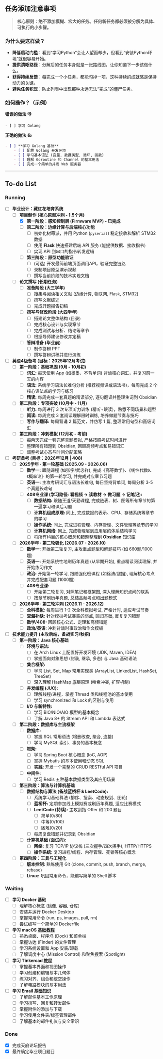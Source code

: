 ## 任务添加注意事项

> **核心原则：绝不添加模糊、宏大的任务。任何新任务都必须被分解为具体、可执行的小步骤。**

### 为什么要这样做？
*   **降低启动门槛**：看到“学习Python”会让人望而却步，但看到“安装Python环境”就很容易开始。
*   **提供清晰路径**：分解后的任务本身就是一张路线图，让你知道下一步该做什么。
*   **获得持续反馈**：每完成一个小任务，都能勾掉一项，这种持续的成就感是保持动力的关键。
*   **避免任务积压**：防止列表中出现那种永远无法“完成”的僵尸任务。

### 如何操作？（示例）

**错误的做法 👎**
```
- [ ] 学习 Golang
```
**正确的做法 👍**
```markdown
- [ ] **学习 Golang 基础**
    - [ ] 配置 Golang 开发环境
    - [ ] 学习基本语法 (变量, 数据类型, 循环, 函数)
    - [ ] 理解 Goroutine 和 Channel 的基本用法
    - [ ] 完成一个简单的并发 Web 服务器
```
---
## To-do List
### Running
- [ ] **毕业设计：藏红花培育系统**
    - [ ] **项目制作 (核心原型冲刺 - 1.5个月)**
        - [x] **第一阶段：感知控制层 (Firmware MVP) - 已完成**
        - [ ] **第二阶段：边缘计算与后端核心功能**
            - [ ] 初始化树莓派，并用 Python (`pyserial`) 稳定接收和解析 STM32 数据
            - [ ] 使用 **Flask** 快速搭建后端 API 服务 (能提供数据、接收指令)
            - [ ] 实现 API 到串口的指令转发逻辑
        - [ ] **第三阶段：原型功能验证**
            - [ ] (可选) 开发最简前端页面调用API，验证完整链路
            - [ ] 录制项目原型演示视频
            - [ ] 撰写当前阶段的技术实现文档
    - [ ] **论文撰写 (长期任务)**
        - [ ] **准备阶段 (大三学年)**
            - [ ] 搜集与阅读相关文献 (边缘计算, 物联网, Flask, STM32)
            - [ ] 撰写文献综述
            - [ ] 完成开题报告初稿
        - [ ] **撰写与修改阶段 (大四学年)**
            - [ ] 搭建论文整体结构 (目录)
            - [ ] 完成核心设计与实现章节
            - [ ] 完成测试与分析、结论等章节
            - [ ] 根据导师建议修改并定稿
        - [ ] **答辩准备 (毕业前)**
            - [ ] 制作答辩 PPT
            - [ ] 撰写答辩讲稿并进行演练

- [ ] **英语4级备考 (目标：2025年12月考试)**
    - [ ] **第一阶段：基础巩固 (9月 - 10月初)**
        - [ ] **词汇:** 每天使用 App (如墨墨、不背单词) 背诵核心词汇，并复习前一天的内容
        - [ ] **语法:** 系统学习语法长难句分析 (推荐视频课或语法书)，每周完成 2 个核心语法点的学习与练习
        - [ ] **精读:** 每周完成一套真题的精读部分, 逐句翻译并整理生词到 Obsidian
    - [ ] **第二阶段：专项突破 (10月中 - 11月)**
        - [ ] **听力:** 每周进行 3 次专项听力训练 (精听+跟读)，熟悉不同场景和题型
        - [ ] **阅读:** 每周完成 3 套阅读理解限时训练, 培养做题节奏与技巧
        - [ ] **写作与翻译:** 每周背诵 2 篇范文，并仿写 1 篇, 整理常用句型和高级词汇
    - [ ] **第三阶段：冲刺模拟 (12月初 - 考前)**
        - [ ] 每两天完成一套完整真题模拟, 严格按照考试时间进行
        - [ ] 整理所有错题到 Obsidian, 回顾高频考点和易错词汇
        - [ ] 调整考试心态与时间分配策略

- [ ] **考研备考 (目标：2026年12月 | 408)**
    - [ ] **2025学年 · 第一轮基础 (2025.09 - 2026.06)**
        - [ ] **数学一:** 跟随课程 (如张宇/武忠祥), 完成《高等数学》、《线性代数》、《概率论》的第一轮学习, 并完成对应章节习题
        - [ ] **英语一:** 主攻考研词汇与语法长难句, 每日坚持背单词, 每周分析 3-5 个真题长难句
        - [ ] **408专业课 (学习路径: 看视频 -> 读教材 -> 做习题 -> 记笔记):**
            - [ ] **数据结构:** 跟随王道/天勤课程, 完成链表、树、图等所有章节的第一遍学习和课后习题
            - [ ] **计算机组成原理:** 同上, 完成数据的表示、CPU、存储系统等章节的学习
            - [ ] **操作系统:** 同上, 完成进程管理、内存管理、文件管理等章节的学习
            - [ ] **计算机网络:** 同上, 完成物理层到应用层的体系结构学习
            - [ ] 将所有科目的核心概念和错题整理到 **Obsidian** 知识库

    - [ ] **2026学年 · 第二轮强化 (2026.07 - 2026.10)**
        - [ ] **数学一:** 开始第二轮复习, 主攻重点题型和解题技巧 (如 660题/1000题)
        - [ ] **英语一:** 开始系统性地刷历年真题 (从早期开始), 重点精读阅读理解, 并开始练习作文
        - [ ] **政治:** 开始第一轮学习, 跟随强化班课程 (如徐涛/腿姐), 理解核心考点并完成配套习题 (1000题)
        - [ ] **408专业课:**
            - [ ] 开始第二轮复习, 对照笔记和框架图, 深入理解知识点间的联系
            - [ ] 按章节刷历年真题, 总结高频考点和出题模式

    - [ ] **2026学年 · 第三轮冲刺 (2026.11 - 2026.12)**
        - [ ] **全科模拟:** 每周进行 1-2 次全科模拟考试, 严格计时, 适应考试节奏
        - [ ] **查漏补缺:** 针对模拟考试暴露的弱点, 回归基础, 反复复习错题
        - [ ] **数学/408:** 回顾核心公式、定理和高频错题
        - [ ] **政治/英语:** 冲刺背诵时事政治和作文模板

- [ ] **技术能力提升 (主攻后端，备战实习/秋招)**
    - [ ] **第一阶段：Java 核心基础**
        - [ ] **环境与语法:**
            - [ ] 在 Arch Linux 上配置好开发环境 (JDK, Maven, IDEA)
            - [ ] 掌握面向对象思想 (封装, 继承, 多态) 与 Java 基础语法
        - [ ] **集合框架:**
            - [ ] 学习 List, Set, Map 常用实现类 (ArrayList, LinkedList, HashSet, TreeSet)
            - [ ] 深入理解 HashMap 底层原理 (哈希冲突, 扩容机制)
        - [ ] **并发编程 (JUC):**
            - [ ] 理解线程/进程，掌握 Thread 类和线程池的基本使用
            - [ ] 学习 synchronized 和 Lock 的区别与使用
        - [ ] **I/O 与新特性:**
            - [ ] 学习 BIO/NIO/AIO 模型的基本概念
            - [ ] 了解 Java 8+ 的 Stream API 和 Lambda 表达式
    - [ ] **第二阶段：数据库与主流框架**
        - [ ] **数据库:**
            - [ ] 掌握 SQL 常用语法 (增删改查, 聚合, 连接)
            - [ ] 学习 MySQL 索引、事务的基本概念
        - [ ] **框架:**
            - [ ] 学习 Spring Boot 核心概念 (IoC, AOP)
            - [ ] 掌握 Mybatis 的基本使用和动态 SQL
            - [ ] **实践:** 开发一个完整的 CRUD RESTful API 项目
        - [ ] **中间件:**
            - [ ] 学习 Redis 五种基本数据类型及其应用场景
    - [ ] **第三阶段：算法与计算机基础**
        - [ ] **数据结构与算法 (备战蓝桥杯 & LeetCode):**
            - [ ] 系统学习基础算法 (排序、搜索、动态规划、图论)
            - [ ] **蓝桥杯:** 定期参加线上模拟赛或刷历年真题, 适应比赛模式
            - [ ] **LeetCode (持续):** 主攻剑指 Offer 和 200 题目
	            - [ ]  简单(0/80)
	            - [ ]  中等(0/100)
	            - [ ]  困难(0/20)
            - [ ] 每周复盘错题并记录到 Obsidian
        - [ ] **计算机基础 (面试向):**
            - [ ] **网络:** 复习 TCP/IP 协议栈 (三次握手/四次挥手), HTTP/HTTPS
            - [ ] **操作系统:** 复习进程/线程、内存管理、死锁等核心概念
    - [ ] **第四阶段：工具与工程化**
        - [ ] **版本控制:** 熟练使用 Git (clone, commit, push, branch, merge, rebase)
        - [ ] **Linux:** 巩固常用命令，能编写简单的 Shell 脚本

### Waiting
- [ ] **学习 Docker 基础**
    - [ ] 理解核心概念 (镜像, 容器, 仓库)
    - [ ] 安装并运行 Docker Desktop
    - [ ] 掌握常用命令 (run, ps, images, pull, rm)
    - [ ] 尝试编写一个简单的 Dockerfile
- [ ] **学习 macOS [基础教程](https://edu.gcfglobal.org/en/macosbasics)**
    - [ ] 熟悉桌面、程序坞 (Dock) 和菜单栏
    - [ ] 掌握访达 (Finder) 的文件管理
    - [ ] 学习系统设置和 App 安装/卸载
    - [ ] 了解调度中心 (Mission Control) 和聚焦搜索 (Spotlight)
- [ ] **学习 Tinkercad [教程](https://bilibili.com/video/BV1fK4y187jE?p=10)**
    - [ ] 掌握基本界面和视图操作
    - [ ] 学习创建和编辑基本几何体
    - [ ] 练习对齐、组合和挖空操作
    - [ ] 了解电路模块的基本用法
- [ ] **学习 Email [基础知识](https://edu.gcfglobal.org/en/topics/emailbasics)**
    - [ ] 了解邮件基本工作原理
    - [ ] 学习撰写、回复和转发邮件
    - [ ] 掌握附件的添加与下载
    - [ ] 学习使用文件夹/标签管理邮件
    - [ ] 了解基本的邮件礼仪与安全常识

### Done
- [x] 完成天府论坛报告
- [x] 最终确定毕业项目题目